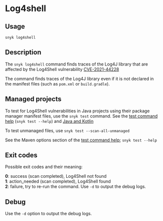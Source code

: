 # Log4shell

## Usage

`snyk log4shell`

## Description

The `snyk log4shell` command finds traces of the Log4J library that are affected by the Log4Shell vulnerability [CVE-2021-44228](https://security.snyk.io/vuln/SNYK-JAVA-ORGAPACHELOGGINGLOG4J-2314720)

The command finds traces of the Log4J library even if it is not declared in the manifest files (such as `pom.xml` or `build.gradle`).

## Managed projects

To test for Log4Shell vulnerabilities in Java projects using their package manager manifest files, use the `snyk test` command. See the [test command help](test.md) (`snyk test --help`) and [Java and Kotlin](https://docs.snyk.io/supported-languages-package-managers-and-frameworks/java-and-kotlin)

To test unmanaged files, use `snyk test --scan-all-unmanaged`

See the Maven options section of the [test command help](test.md); `snyk test --help`

## Exit codes

Possible exit codes and their meaning:

**0**: success (scan completed), Log4Shell not found\
**1**: action\_needed (scan completed), Log4Shell found\
**2**: failure, try to re-run the command. Use `-d` to output the debug logs.

## Debug

Use the `-d` option to output the debug logs.
